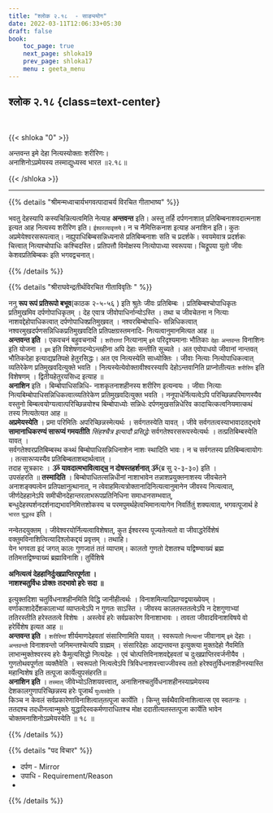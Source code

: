 ```yaml
---
title: "श्लोक २.१८  - साङ्ययोग"
date: 2022-03-11T12:06:33+05:30
draft: false
book:
    toc_page: true
    next_page: shloka19
    prev_page: shloka17
    menu : geeta_menu
---
```


## श्लोक २.१८ {class=text-center}

<br/>

{{< shloka  "0"  >}}

अन्तवन्त इमे देहा नित्यस्योक्ताः शरीरिणः।   
अनाशिनोऽप्रमेयस्य तस्माद्युध्यस्व भारत ॥२.१८॥

{{< /shloka >}}

---

{{% details "श्रीमन्मध्वाचार्यभगवत्पादाचर्य विरचित  गीताभाष्य" %}}

भवतु देहस्यापि कस्यचिन्नित्यत्वमिति नेत्याह **अन्तवन्त** इति। 
अस्तु तर्हि दर्पणनाशात् प्रतिबिम्बनाशवदात्मनाश इत्यत आह नित्यस्य 
शरीरिण इति। `ईश्वरव्यावृत्तये`। न च नैमित्तिकनाश इत्याह अनाशिन इति। 
कुतः अप्रमेयेश्वरसरूपत्वात्। नह्युपाधिबिम्बसन्निध्यनासे प्रतिबिम्बनाशः सति च 
प्रदर्शके। स्वयमेवात्र प्रदर्शकः चित्त्वात् नित्यश्चोपाधिः कश्चिदस्ति। 
प्रतिपत्तौ विमोक्षस्य नित्योपाध्या स्वरूपया। 
चिद्रूपया युतो जीवः केशवप्रतिबिम्बकः इति भगवद्वचनात्।

{{% /details %}}


{{% details "श्रीराघवेन्द्रतीर्थविरचित गीताविवृतिः " %}}

ननु **रूप रूपं प्रतिरूपो बभूव**(काठक २-५-५६ ) इति श्रुतेः जीवः
प्रतिबिम्बः । प्रतिबिम्बश्चोपाधिकृतः प्रतिमुखमिव दर्पणोपाधिकृतम्‌ । 
देह एवात्र जीवोपाधिर्नान्योऽस्ति । तथा च जीवचेतना न नित्याः
नाशवद्देहोपाधिकत्वात्‌ दर्पणोपाधिक्प्रतिमुखवत्‌ । नश्वरबिम्बोपाधि-
सन्निधिकत्वात्‌ नश्वरमुखदर्पणसन्निधिकप्रतिमुखवदिति 
प्रतिपक्षग्रस्तमनादि- नित्यत्वानुमानमित्यत आह ॥   
**अन्तवन्त इति** । एकवचनं बहुवचनार्थे । 
`शरीराणां` नित्यानाम् `इमे` परिदृश्यमानाः भौतिकाः `देहाः` `अन्तवन्तः` 
विनाशिनः इति योजना । `इम` इति विशेषणादन्येऽन्तहीना अपि देहाः 
सन्‍तीति सूच्यते । 
अत एवोपाधयो जीवानां नान्तवत् भौतिकदेहा इत्याद्यप्रतिपक्षे हेतुरसिद्धः। 
अत एव नित्यस्येति साध्योक्तिः । जीवाः नित्याः
नित्योपाधिकत्वात्‌ व्यतिरेकेण प्रतिमुखवदित्युक्ते भवति ।
नित्यस्येत्येवोक्तावीश्वरस्यापि देहोऽन्तवानिति प्राप्नोतीत्यतः 
`शरीरिण` इति विशेषणम्‌ । द्वितीयहेतुरयसिध्द इत्याह ॥   
**अनाशिन** इति ।
बिम्बोपाधिसन्निधि- नाशकृतनाशहीनस्य शरीरिण इत्यन्वयः । जीवाः नित्याः
नित्यबिम्बोपाधिसन्निधिकत्वात्व्यतिरेकेण प्रतिमुखवदित्युक्त भवति । 
ननूपाधेर्नित्यत्वेऽपि परिच्छिन्नपरिमाणस्यैव वस्तुनो 
बिम्बत्वयोग्यत्वात्परिच्छिन्नयोश्च बिम्बोपाध्योः सन्निधेः दर्पणमुखसन्निधेरिव 
कादाचित्कत्वनियमात्कथं तस्य नित्यतेत्यत आह ॥   
**अप्रमेयस्येति** । प्रमा परिमितिः अपरिच्छिन्नस्मेत्यर्थः । सर्वगतस्येति यावत्‌ । 
जीवे सर्वगतत्वस्याभावादतद्भावे **सामानाधिकरण्यं सारूप्यं गमयतीति** 
*सिंहश्चैत्र इत्यादौ प्रसिद्धेः* सर्वगतेश्वरसरूपस्येत्यर्थः । 
तत्प्रतिबिम्बस्येति यावत्‌ ।  
सर्वगतेश्वरप्रतिबिम्बस्थ कथ्थं बिम्बोपाधिसन्निधिनाशेन नाशः स्थादिति भावः। 
न च सर्वगतस्य प्रतिबिम्बत्वायोगः । तत्सारूप्यस्यैव प्रतिबिम्बताशब्दार्थत्वात् 
।  
तदाह सूत्रकारः । **ૐ यावदात्मभावित्वाद्च॒ न दोषस्तहर्शनात्‌ ૐ**(ब्र सु २-३-३०) इति ।   
उपसंहरति ॥ **तस्मादिति** । बिम्बोपाधितत्सन्निधीनां
नाशाभावेन तन्नाशप्रयुक्तनाशस्य जीवचेतने अनाशङ्क्यत्वेन
प्रतिपक्षानुत्थानात्‌, न त्वेवाहमित्यत्रोक्तानादिनित्यत्वानुमानेन 
जीवस्य नित्यत्वात्‌,
जीर्णदेहहानेऽपि समीचीनदेहान्तरलाभरूपप्रतिनिधिना
समाधानसम्भवात्‌, बन्धुदेहस्पर्शनदर्शनाद्यभावनिमित्तशोकस्य च
परमपुमर्थहेत्वभिमानत्यागेन निवर्तितुं शक्‍यत्वात्‌, 
भगवत्पूजार्थ हे `भारत` `युद्धस्व` इति । 

नन्वेतदयुक्तम्‌ । जीवेश्वरयोर्नित्यत्वाविशेषात्‌, कुत ईश्वरस्य
पूज्यतेत्यतो वा जीवाद्धरेर्विशेषं
वक्तुमविनाशित्वित्यादिश्लोकद्दयं प्रवृत्तम्‌ । तथाहि।  
येन भगवता इदं जगत्‌ कालः गुणजातं ततं व्याप्तम्‌। कालतो
गुणतो देशतश्च यद्विष्ण्वाख्यं ब्रह्म ततिमत्तद्विष्ण्वाख्यं ब्रह्माविनाशि। तुर्विशिषे

**अनित्यत्वं देहहानिर्दुःखप्राप्तिरपूर्णता ।**  
**नाशश्चतुर्विधः प्रोक्तः तदभावो हरेः सदा ॥**

इत्युक्तदिशा चतुर्विधनाशहीनमिति विद्धि जानीहीत्वर्थः ।
विनाशमित्यादिप्राग्वद्व्याख्येयम्‌ । वर्णाकाशादेर्देशकालाभ्यां 
व्याप्तत्वेऽपि न गुणतः साऽस्ति । जीवस्य कालतस्ततत्वेऽपि न देशगुणाभ्यां 
ततिरस्तीति हरेस्ततत्वे विशेषः । अस्त्वेवं हरेः सर्वप्रकारेण 
विनाशाभावः । तावता जीवादविनाशविषये वो हरेर्विशेष इत्यत आह ॥  
**अन्तवन्त इति** ।
`शरीरिणां` शीर्यमाणदेहवतां संसारिणामिति यावत्‌ । स्वरूपतो 
`नित्यानां` जीवानाम् `इमे` देहाः । `अन्तवन्तो` विनाशवन्तो 
जनिमन्तश्चेत्यपि ग्राह्मम्‌ । संसारिदेहाः आद्यन्तवन्त 
इत्युक्त्या मुक्तदेहो नैवमिति लाभान्मुक्तेश्वरस्य हरेः 
कैमुत्यसिद्धो नित्यदेहः ।
एवं चोत्पत्तिविनाशवद्देहवतां च दुःखप्राप्तिरवर्जनीयैव ।
गुणतोथवपूर्णता व्यक्तैवेति । स्वरूपतो नित्यत्वेऽपि 
त्रिविधनाशवत्त्वाज्जीवस्य ततो हरेश्वतुर्विधनाशहीनस्यास्ति 
महान्विशेष इति तत्पूजा कार्येत्युपसंहरति॥   
**अनाशिन इति** ।  `तस्मात्`  जीवेभ्योऽतिशयवत्त्वात्‌, 
अनाशिनश्चतुर्विधनाशहीनस्याप्रमेयस्य
देशकालगुणापरिच्छिन्नस्य हरेः पूजार्थं `युध्यस्वेति` ।   
किञ्च न केवलं सर्वप्रकारेणाविनाशित्वात्‌तत्पूजा कार्येति । किन्तु
सर्वथैवाविनाशित्वात्स एव स्वतन्त्रः । ततदश्च तदधीनत्वान्मुक्तेः
युद्धादिस्वकर्मणाराधितश्च मोक्ष ददातीत्यतस्तत्पूजा कार्येति भावेन 
चोक्तमनाशिनोऽप्रमेयस्येति ॥ १८ ॥

{{% /details %}}

{{% details "पद विचार" %}}

- दर्पण - Mirror
- उपाधि - Requirement/Reason
- 

{{% /details %}}

